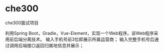 # che300
che300面试项目

利用Spring Boot，Gradle，Vue-Element，实现一个Web程序。该Web程序采用前后端分离技术。
输入手机号前3位即展示所属运营商；
输入完整手机号后通过调用后端接口返回归属地信息并展示；

